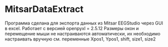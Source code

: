 # MitsarDataExtract
Программа сделана для экспорта данных из Mitsar EEGStudio через GUI в excel.
Работает с версией openpyxl = 2.5.12
Размеры окон и перемещение мыши не настраиваются автоматически, их необходимо настраивать вручную
см. переменные
Xpos1, Ypos1, shift, size1, size2
